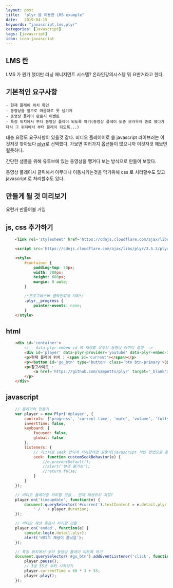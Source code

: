 ```yaml
---
layout: post
title:  "plyr 을 이용한 LMS example"
date:   2019-04-15
keywords: "javascript,lms,plyr"
categories: [Javascript]
tags: [javascript]
icon: icon-javascript
---
```


## LMS 란

LMS 가 뭔가 했더만 러닝 매니지먼트 시스템? 온라인강의시스템 뭐 요딴거라고 한다.

## 기본적인 요구사항

    - 현재 플레이 위치 확인
    - 동영상을 앞으로 마음대로 못 넘기게
    - 동영상 플레이 완료시 이벤트
    - 특정 위치에서 부터 동영상 플레이 되도록 하기(동영상 플레이 도중 브라우저 종료 했다가 다시 그 위치에서 부터 플레이 되도록...)

대충 요정도 요구사항이 있을것 같다.
비디오 플레이어로 쓸 javascript 라이브러는 이것저것 찾아보다 [plyr](https://github.com/sampotts/plyr)로 선택했다. 가보면 여러가지 옵션들이 많으니까 이것저것 해보면 될듯하다.

간단한 샘플을 위해 유투브에 있는 동영상을 땡겨다 보는 방식으로 만들어 보았다.

동영상 플레이시 클릭해서 아무대나 이동시키는것을 막기위해 css 로 처리할수도 있고 javascript 로 처리할수도 있다.

## 만들게 될 것 미리보기

요런거 만들어볼 거임

<script async src="//jsfiddle.net/stove/kstq2xou/embed/result/dark/"></script>

## js, css 추가하기

``` html
    <link rel='stylesheet' href='https://cdnjs.cloudflare.com/ajax/libs/plyr/3.5.3/plyr.css' />

    <script src='https://cdnjs.cloudflare.com/ajax/libs/plyr/3.5.3/plyr.polyfilled.min.js'></script>

    <style>
        #container {
            padding-top: 50px;
            width: 700px;
            height: 600px;
            margin: 0 auto;
        }

        /*프로그레스바 클릭안되게 처리*/
        .plyr__progress {
            pointer-events: none;
        }
    </style>
```

## html

``` html
    <div id='container'>
        <!-- data-plyr-embed-id 에 재생할 유투브 동영상 아이디 설정 -->
        <div id='player' data-plyr-provider='youtube' data-plyr-embed-id='CNeNwplE_aw'></div>
        <p>현재 플레이 위치 : <span id='current'></span></p>
        <p><button id='go_btn' type='button' class='btn btn-primary'>3분 55초 부터 시작하기</button></p>
        <p>참고사이트 :
            <a href='https://github.com/sampotts/plyr' target="_blank">https://github.com/sampotts/plyr</a>
        </p>
    </div>
```

## javascript

``` javascript
    // 플레이어 만들기
    var player = new Plyr('#player', {
        controls: ['progress', 'current-time', 'mute', 'volume', 'fullscreen'],
        invertTime: false,
        keyboard: {
            focused: false,
            global: false
        },
        listeners: {
            // 리스너로 seek 안되게 처리할려면 요렇게(javascript 적인 방법으로 플레이 위치 못바꾸게 할려면 요렇게)
            seek: function customSeekBehavior(e) {
                //e.preventDefault();
                //alert('변경 불가능');
                //return false;
            }
        }
    });

    // 비디오 플레이중 처리할 것들.. 현재 재생위치 저장?
    player.on('timeupdate', function(e) {
        document.querySelector('#current').textContent = e.detail.plyr.currentTime +
            ' / ' + player.duration;
    });

    // 비디오 재생 종료시 처리할 것들
    player.on('ended', function(e) {
        console.log(e.detail.plyr);
        alert('비디오 재생이 끝났음');
    });

    // 특정 위치에서 부터 동영상 플레이 되도록 하기
    document.querySelector('#go_btn').addEventListener('click', function(e) {
        player.pause();
        // 3분 55초 부터 시작하기
        player.currentTime = 60 * 3 + 55;
        player.play();
    });
```
